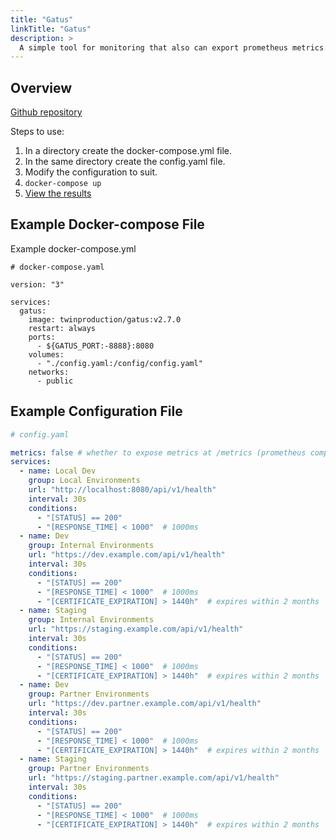 ```yaml
---
title: "Gatus"
linkTitle: "Gatus"
description: >
  A simple tool for monitoring that also can export prometheus metrics.
---
```

<!-- date: 2023-03-17T00:12:00-05:00 -->

## Overview

[Github repository](https://github.com/TwiN/gatus)

Steps to use:

1.  In a directory create the docker-compose.yml file.
1.  In the same directory create the config.yaml file.
1.  Modify the configuration to suit.
1.  `docker-compose up`
1.  [View the results](http://localhost:8888)


## Example Docker-compose File

Example docker-compose.yml

```docker
# docker-compose.yaml

version: "3"

services:
  gatus:
    image: twinproduction/gatus:v2.7.0
    restart: always
    ports:
      - ${GATUS_PORT:-8888}:8080
    volumes:
      - "./config.yaml:/config/config.yaml"
    networks:
      - public
```

## Example Configuration File

```yaml
# config.yaml

metrics: false # whether to expose metrics at /metrics (prometheus compatible)
services:
  - name: Local Dev
    group: Local Environments
    url: "http://localhost:8080/api/v1/health"
    interval: 30s
    conditions:
      - "[STATUS] == 200"
      - "[RESPONSE_TIME] < 1000"  # 1000ms
  - name: Dev
    group: Internal Environments
    url: "https://dev.example.com/api/v1/health"
    interval: 30s
    conditions:
      - "[STATUS] == 200"
      - "[RESPONSE_TIME] < 1000"  # 1000ms
      - "[CERTIFICATE_EXPIRATION] > 1440h"  # expires within 2 months
  - name: Staging
    group: Internal Environments
    url: "https://staging.example.com/api/v1/health"
    interval: 30s
    conditions:
      - "[STATUS] == 200"
      - "[RESPONSE_TIME] < 1000"  # 1000ms
      - "[CERTIFICATE_EXPIRATION] > 1440h"  # expires within 2 months
  - name: Dev
    group: Partner Environments
    url: "https://dev.partner.example.com/api/v1/health"
    interval: 30s
    conditions:
      - "[STATUS] == 200"
      - "[RESPONSE_TIME] < 1000"  # 1000ms
      - "[CERTIFICATE_EXPIRATION] > 1440h"  # expires within 2 months
  - name: Staging
    group: Partner Environments
    url: "https://staging.partner.example.com/api/v1/health"
    interval: 30s
    conditions:
      - "[STATUS] == 200"
      - "[RESPONSE_TIME] < 1000"  # 1000ms
      - "[CERTIFICATE_EXPIRATION] > 1440h"  # expires within 2 months
```

<!-- ## References -->

<!-- Format for online resources: -->
<!-- Author Last Name, First Name. “Title of Work.” Title of Site, Sponsor or -->
<!-- Publisher (include only if different from website title or author), Date of -->
<!-- Publication or Update Date, URL. Accessed Date (only if no date of publication -->
<!-- or update date). -->

